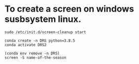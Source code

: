 # To create a screen on windows susbsystem linux.

    sudo /etc/init.d/screen-cleanup start

    conda create -n DRS python=3.8.5
    conda activate DRS2

    (conda env remove -n DRS)
    screen -S name-of-the-season
